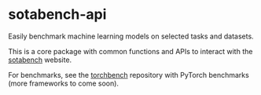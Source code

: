 # sotabench-api

Easily benchmark machine learning models on selected tasks and datasets.

This is a core package with common functions and APIs to interact with the
[sotabench](https://sotabench.com) website. 

For benchmarks, see the
[torchbench](https://github.com/algoagents/torchbench) repository with
PyTorch benchmarks (more frameworks to come soon).

